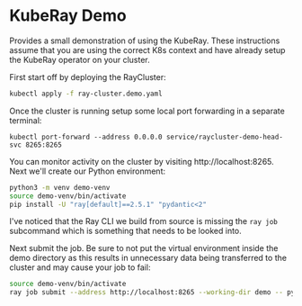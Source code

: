 # KubeRay Demo

Provides a small demonstration of using the KubeRay. These instructions assume that you are using the correct K8s context and have already setup the KubeRay operator on your cluster.

First start off by deploying the RayCluster:

```sh
kubectl apply -f ray-cluster.demo.yaml
```

Once the cluster is running setup some local port forwarding in a separate terminal:
```
kubectl port-forward --address 0.0.0.0 service/raycluster-demo-head-svc 8265:8265
```

You can monitor activity on the cluster by visiting http://localhost:8265. Next we'll create our Python environment:

```sh
python3 -m venv demo-venv
source demo-venv/bin/activate
pip install -U "ray[default]==2.5.1" "pydantic<2"
```

I've noticed that the Ray CLI we build from source is missing the `ray job` subcommand which is something that needs to be looked into.

Next submit the job. Be sure to not put the virtual environment inside the demo directory as this results in unnecessary data being transferred to the cluster and may cause your job to fail:

```sh
source demo-venv/bin/activate
ray job submit --address http://localhost:8265 --working-dir demo -- python demo.py
```
